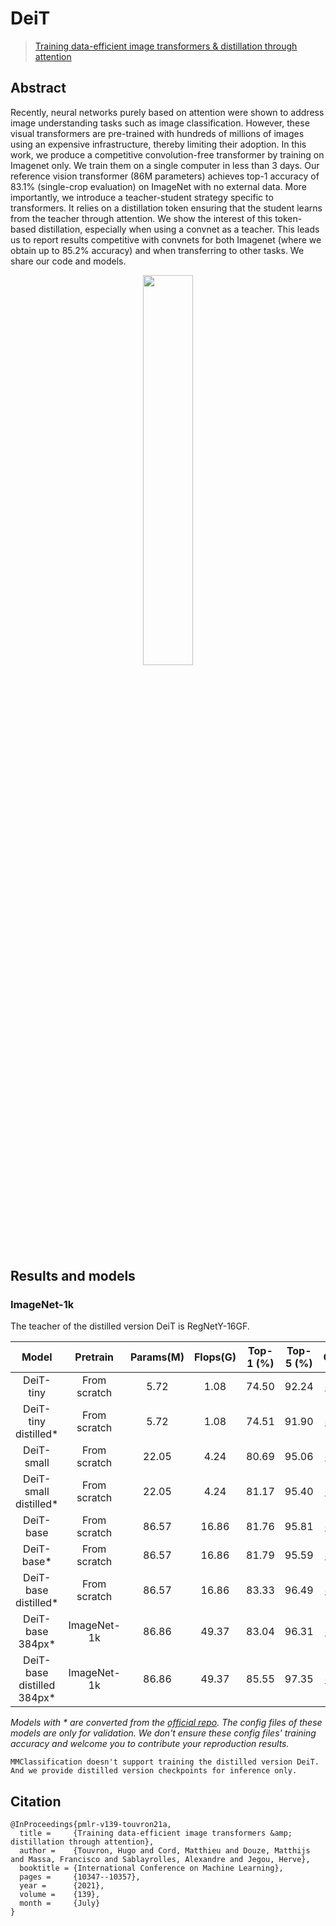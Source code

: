 # DeiT

> [Training data-efficient image transformers & distillation through attention](https://arxiv.org/abs/2012.12877)

<!-- [ALGORITHM] -->

## Abstract

Recently, neural networks purely based on attention were shown to address image understanding tasks such as image classification. However, these visual transformers are pre-trained with hundreds of millions of images using an expensive infrastructure, thereby limiting their adoption.   In this work, we produce a competitive convolution-free transformer by training on Imagenet only. We train them on a single computer in less than 3 days. Our reference vision transformer (86M parameters) achieves top-1 accuracy of 83.1% (single-crop evaluation) on ImageNet with no external data.   More importantly, we introduce a teacher-student strategy specific to transformers. It relies on a distillation token ensuring that the student learns from the teacher through attention. We show the interest of this token-based distillation, especially when using a convnet as a teacher. This leads us to report results competitive with convnets for both Imagenet (where we obtain up to 85.2% accuracy) and when transferring to other tasks. We share our code and models.

<div align=center>
<img src="https://user-images.githubusercontent.com/26739999/143225703-c287c29e-82c9-4c85-a366-dfae30d198cd.png" width="40%"/>
</div>

## Results and models

### ImageNet-1k

The teacher of the distilled version DeiT is RegNetY-16GF.

|            Model            |   Pretrain   | Params(M) | Flops(G) | Top-1 (%) | Top-5 (%) |                         Config                          |                                Download                                 |
| :-------------------------: | :----------: | :-------: | :------: | :-------: | :-------: | :-----------------------------------------------------: | :---------------------------------------------------------------------: |
|          DeiT-tiny          | From scratch |   5.72    |   1.08   |   74.50   |   92.24   |         [config](./deit-tiny_pt-4xb256_in1k.py)         | [model](https://download.openmmlab.com/mmclassification/v0/deit/deit-tiny_pt-4xb256_in1k_20220218-13b382a0.pth)  \| [log](https://download.openmmlab.com/mmclassification/v0/deit/deit-tiny_pt-4xb256_in1k_20220218-13b382a0.log.json) |
|    DeiT-tiny distilled\*    | From scratch |   5.72    |   1.08   |   74.51   |   91.90   |    [config](./deit-tiny-distilled_pt-4xb256_in1k.py)    | [model](https://download.openmmlab.com/mmclassification/v0/deit/deit-tiny-distilled_3rdparty_pt-4xb256_in1k_20211216-c429839a.pth) |
|         DeiT-small          | From scratch |   22.05   |   4.24   |   80.69   |   95.06   |        [config](./deit-small_pt-4xb256_in1k.py)         | [model](https://download.openmmlab.com/mmclassification/v0/deit/deit-small_pt-4xb256_in1k_20220218-9425b9bb.pth)  \| [log](https://download.openmmlab.com/mmclassification/v0/deit/deit-small_pt-4xb256_in1k_20220218-9425b9bb.log.json) |
|   DeiT-small distilled\*    | From scratch |   22.05   |   4.24   |   81.17   |   95.40   |   [config](./deit-small-distilled_pt-4xb256_in1k.py)    | [model](https://download.openmmlab.com/mmclassification/v0/deit/deit-small-distilled_3rdparty_pt-4xb256_in1k_20211216-4de1d725.pth) |
|          DeiT-base          | From scratch |   86.57   |  16.86   |   81.76   |   95.81   |         [config](./deit-base_pt-16xb64_in1k.py)         | [model](https://download.openmmlab.com/mmclassification/v0/deit/deit-base_pt-16xb64_in1k_20220216-db63c16c.pth)  \| [log](https://download.openmmlab.com/mmclassification/v0/deit/deit-base_pt-16xb64_in1k_20220216-db63c16c.log.json) |
|         DeiT-base\*         | From scratch |   86.57   |  16.86   |   81.79   |   95.59   |         [config](./deit-base_pt-16xb64_in1k.py)         | [model](https://download.openmmlab.com/mmclassification/v0/deit/deit-base_3rdparty_pt-16xb64_in1k_20211124-6f40c188.pth) |
|    DeiT-base distilled\*    | From scratch |   86.57   |  16.86   |   83.33   |   96.49   |    [config](./deit-base-distilled_pt-16xb64_in1k.py)    | [model](https://download.openmmlab.com/mmclassification/v0/deit/deit-base-distilled_3rdparty_pt-16xb64_in1k_20211216-42891296.pth) |
|      DeiT-base 384px\*      | ImageNet-1k  |   86.86   |  49.37   |   83.04   |   96.31   |      [config](./deit-base_ft-16xb32_in1k-384px.py)      | [model](https://download.openmmlab.com/mmclassification/v0/deit/deit-base_3rdparty_ft-16xb32_in1k-384px_20211124-822d02f2.pth) |
| DeiT-base distilled 384px\* | ImageNet-1k  |   86.86   |  49.37   |   85.55   |   97.35   | [config](./deit-base-distilled_ft-16xb32_in1k-384px.py) | [model](https://download.openmmlab.com/mmclassification/v0/deit/deit-base-distilled_3rdparty_ft-16xb32_in1k-384px_20211216-e48d6000.pth) |

*Models with * are converted from the [official repo](https://github.com/facebookresearch/deit). The config files of these models are only for validation. We don't ensure these config files' training accuracy and welcome you to contribute your reproduction results.*

```{warning}
MMClassification doesn't support training the distilled version DeiT.
And we provide distilled version checkpoints for inference only.
```

## Citation

```
@InProceedings{pmlr-v139-touvron21a,
  title =     {Training data-efficient image transformers &amp; distillation through attention},
  author =    {Touvron, Hugo and Cord, Matthieu and Douze, Matthijs and Massa, Francisco and Sablayrolles, Alexandre and Jegou, Herve},
  booktitle = {International Conference on Machine Learning},
  pages =     {10347--10357},
  year =      {2021},
  volume =    {139},
  month =     {July}
}
```
